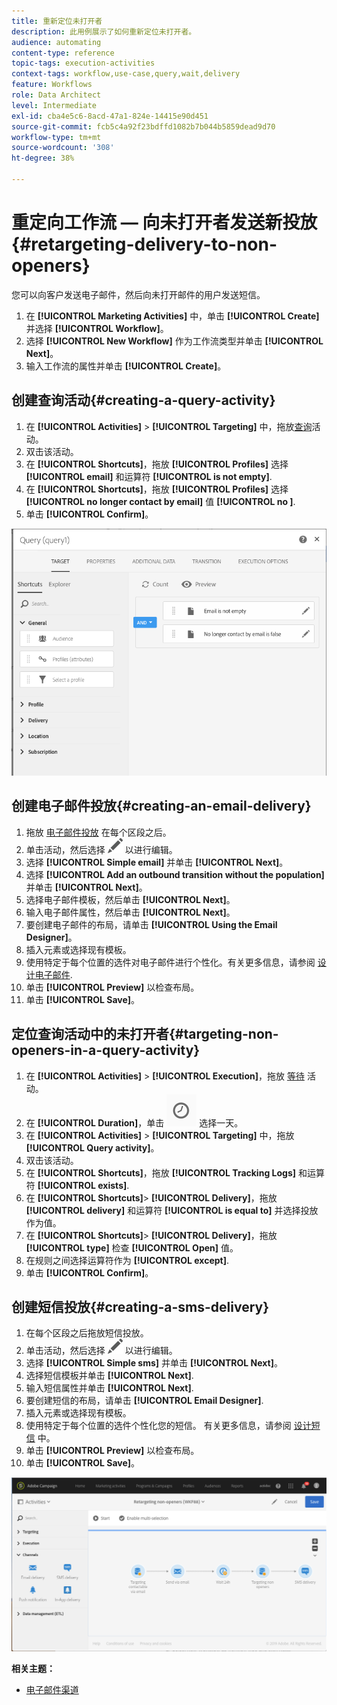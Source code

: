 ```yaml
---
title: 重新定位未打开者
description: 此用例展示了如何重新定位未打开者。
audience: automating
content-type: reference
topic-tags: execution-activities
context-tags: workflow,use-case,query,wait,delivery
feature: Workflows
role: Data Architect
level: Intermediate
exl-id: cba4e5c6-8acd-47a1-824e-14415e90d451
source-git-commit: fcb5c4a92f23bdffd1082b7b044b5859dead9d70
workflow-type: tm+mt
source-wordcount: '308'
ht-degree: 38%

---
```


# 重定向工作流 — 向未打开者发送新投放{#retargeting-delivery-to-non-openers}

您可以向客户发送电子邮件，然后向未打开邮件的用户发送短信。

1. 在 **[!UICONTROL Marketing Activities]** 中，单击 **[!UICONTROL Create]** 并选择 **[!UICONTROL Workflow]**。
1. 选择 **[!UICONTROL New Workflow]** 作为工作流类型并单击 **[!UICONTROL Next]**。
1. 输入工作流的属性并单击 **[!UICONTROL Create]**。

## 创建查询活动{#creating-a-query-activity}

1. 在 **[!UICONTROL Activities]** > **[!UICONTROL Targeting]** 中，拖放[查询](../../automating/using/query.md)活动。
1. 双击该活动。
1. 在 **[!UICONTROL Shortcuts]**，拖放 **[!UICONTROL Profiles]** 选择 **[!UICONTROL email]** 和运算符 **[!UICONTROL is not empty]**.
1. 在 **[!UICONTROL Shortcuts]**，拖放 **[!UICONTROL Profiles]** 选择 **[!UICONTROL no longer contact by email]** 值 **[!UICONTROL no ]**.
1. 单击 **[!UICONTROL Confirm]**。

![](assets/wf-complement-query.png)

## 创建电子邮件投放{#creating-an-email-delivery}

1. 拖放 [电子邮件投放](../../automating/using/email-delivery.md) 在每个区段之后。
1. 单击活动，然后选择 ![](assets/edit_darkgrey-24px.png) 以进行编辑。
1. 选择 **[!UICONTROL Simple email]** 并单击 **[!UICONTROL Next]**。
1. 选择 **[!UICONTROL Add an outbound transition without the population]** 并单击 **[!UICONTROL Next]**。
1. 选择电子邮件模板，然后单击 **[!UICONTROL Next]**。
1. 输入电子邮件属性，然后单击 **[!UICONTROL Next]**。
1. 要创建电子邮件的布局，请单击 **[!UICONTROL Using the Email Designer]**。
1. 插入元素或选择现有模板。
1. 使用特定于每个位置的选件对电子邮件进行个性化。有关更多信息，请参阅 [设计电子邮件](../../designing/using/designing-from-scratch.md#designing-an-email-content-from-scratch).
1. 单击 **[!UICONTROL Preview]** 以检查布局。
1. 单击 **[!UICONTROL Save]**。

## 定位查询活动中的未打开者{#targeting-non-openers-in-a-query-activity}

1. 在 **[!UICONTROL Activities]** > **[!UICONTROL Execution]**，拖放 [等待](../../automating/using/wait.md) 活动。
1. 在 **[!UICONTROL Duration]**，单击 ![](assets/duration-icon.png) 选择一天。
1. 在 **[!UICONTROL Activities]** > **[!UICONTROL Targeting]** 中，拖放 **[!UICONTROL Query activity]**。
1. 双击该活动。
1. 在 **[!UICONTROL Shortcuts]**，拖放 **[!UICONTROL Tracking Logs]** 和运算符 **[!UICONTROL exists]**.
1. 在 **[!UICONTROL Shortcuts]**> **[!UICONTROL Delivery]**，拖放 **[!UICONTROL delivery]** 和运算符 **[!UICONTROL is equal to]** 并选择投放作为值。
1. 在 **[!UICONTROL Shortcuts]**> **[!UICONTROL Delivery]**，拖放 **[!UICONTROL type]** 检查 **[!UICONTROL Open]** 值。
1. 在规则之间选择运算符作为 **[!UICONTROL except]**.
1. 单击 **[!UICONTROL Confirm]**。

## 创建短信投放{#creating-a-sms-delivery}

1. 在每个区段之后拖放短信投放。
1. 单击活动，然后选择 ![](assets/edit_darkgrey-24px.png) 以进行编辑。
1. 选择 **[!UICONTROL Simple sms]** 并单击 **[!UICONTROL Next]**。
1. 选择短信模板并单击 **[!UICONTROL Next]**.
1. 输入短信属性并单击 **[!UICONTROL Next]**.
1. 要创建短信的布局，请单击 **[!UICONTROL Email Designer]**.
1. 插入元素或选择现有模板。
1. 使用特定于每个位置的选件个性化您的短信。
有关更多信息，请参阅 [设计短信](../../channels/using/creating-an-sms-message.md) 中。
1. 单击 **[!UICONTROL Preview]** 以检查布局。
1. 单击 **[!UICONTROL Save]**。

![](assets/wf-retargeting-non-openers.png)

**相关主题：**

* [电子邮件渠道](../../channels/using/creating-an-email.md)
